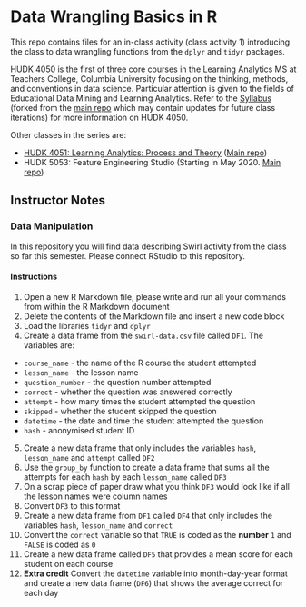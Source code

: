 # Data Wrangling Basics in R

This repo contains files for an in-class activity (class activity 1)
introducing the class to data wrangling functions from the `dplyr` and `tidyr`
packages.

HUDK 4050 is the first of three core courses in the Learning Analytics MS at
Teachers College, Columbia University focusing on the thinking, methods, and
conventions in data science. Particular attention is given to the fields of
Educational Data Mining and Learning Analytics. Refer to the
[Syllabus](https://github.com/timothyLeeXQ/HUDK-4050-Syllabus) (forked from
the [main repo](https://github.com/core-methods-in-edm/syllabus) which may
contain updates for future class iterations) for more information on HUDK 4050.

Other classes in the series are:
* [HUDK 4051: Learning Analytics:
 Process and Theory](https://github.com/timothyLeeXQ/HUDK-4051-Syllabus) ([Main
 repo](https://github.com/la-process-and-theory/syllabus))
* HUDK 5053: Feature Engineering Studio (Starting in May 2020.
 [Main repo](https://github.com/feature-engineering-studio/syllabus))

## Instructor Notes

### Data Manipulation

In this repository you will find data describing Swirl activity from the class so far this semester. Please connect RStudio to this repository.

#### Instructions

1. Open a new R Markdown file, please write and run all your commands from within the R Markdown document  
2. Delete the contents of the Markdown file and insert a new code block
3. Load the libraries  `tidyr` and `dplyr`
4. Create a data frame from the `swirl-data.csv` file called `DF1`. The variables are:
  - `course_name` - the name of the R course the student attempted  
  - `lesson_name` - the lesson name  
 - `question_number` - the question number attempted
 - `correct` - whether the question was answered correctly  
 - `attempt` - how many times the student attempted the question  
 - `skipped` - whether the student skipped the question  
 - `datetime` - the date and time the student attempted the question  
 - `hash` - anonymised student ID  
5. Create a new data frame that only includes the variables `hash`, `lesson_name` and `attempt` called `DF2`
6. Use the `group_by` function to create a data frame that sums all the attempts for each `hash` by each `lesson_name` called `DF3`
7. On a scrap piece of paper draw what you think `DF3` would look like if all the lesson names were column names
8. Convert `DF3` to this format  
9. Create a new data frame from `DF1` called `DF4` that only includes the variables `hash`, `lesson_name` and `correct`
10. Convert the `correct` variable so that `TRUE` is coded as the **number** `1` and `FALSE` is coded as `0`  
11. Create a new data frame called `DF5` that provides a mean score for each student on each course
12. **Extra credit** Convert the `datetime` variable into month-day-year format and create a new data frame (`DF6`) that shows the average correct for each day
